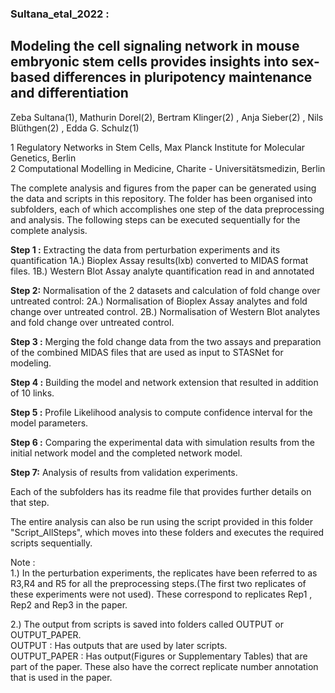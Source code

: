 ### Sultana_etal_2022 : 
## Modeling the cell signaling network in mouse embryonic stem cells provides insights into sex-based differences in pluripotency maintenance and differentiation
Zeba Sultana(1), Mathurin Dorel(2), Bertram Klinger(2) , Anja Sieber(2) , Nils Blüthgen(2) , Edda G. Schulz(1)    

1 Regulatory Networks in Stem Cells, Max Planck Institute for Molecular Genetics, Berlin    
2 Computational Modelling in Medicine, Charite - Universitätsmedizin, Berlin 




The complete analysis and figures from the paper can be generated using the data and scripts in this repository.
The folder has been organised into subfolders, each of which accomplishes one step of the data preprocessing and analysis.
The following steps can be executed sequentially for the complete analysis.  

**Step 1 :** Extracting the data from perturbation experiments and its quantification
1A.) Bioplex Assay results(lxb) converted to MIDAS format files.
1B.) Western Blot Assay analyte quantification read in and annotated

**Step 2:** Normalisation of the 2 datasets and calculation of fold change over untreated control:
2A.) Normalisation of Bioplex Assay analytes and fold change over untreated control.
2B.) Normalisation of Western Blot analytes and fold change over untreated control.

**Step 3 :** Merging the fold change data from the two assays and preparation of the combined MIDAS files that are used as input to STASNet for modeling.

**Step 4 :** Building the model and network extension that resulted in addition of 10 links.

**Step 5 :** Profile Likelihood analysis to compute confidence interval for the model parameters.

**Step 6 :** Comparing the experimental data with simulation results from the initial network model and the completed network model.

**Step 7:** Analysis of results from validation experiments.

Each of the subfolders has its readme file that provides further details on that step.

The entire analysis can also be run using the script provided in this folder "Script_AllSteps", which moves into these folders and executes the required scripts sequentially. 

Note :   
1.) In the perturbation experiments, the replicates have been referred to as R3,R4 and R5 for all the preprocessing steps.(The first two replicates of these experiments were not used). These correspond to replicates Rep1 , Rep2 and Rep3 in the paper.

2.) The output from scripts is saved into folders called OUTPUT or OUTPUT_PAPER.   
OUTPUT : Has outputs that are used by later scripts.   
OUTPUT_PAPER : Has output(Figures or Supplementary Tables) that are part of the paper. These also have the correct replicate number annotation that is used in the paper.

